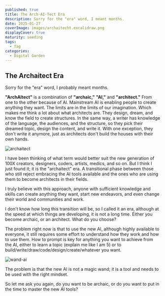 ```yaml
---
published: true
title: The Arch-AI-Tect Era
description: Sorry for the "era" word, I meant months.
date: 2025-01-27
coverImage: images/archaitecht.excalidraw.png
displayCover: true
maturity: seeding
tags:
  - Tag
categories:
  - Digital Garden
---
```


## The Archaitect Era
Sorry for the "era" word, I probably meant months.

**"ArchAItect"** is a combination of **"archaic,"** **"AI,"** and **"architect."** From one to the other because of AI. Mainstream AI is enabling people to create anything they want. The limits are in the limits of our imagination. Which makes me think a lot about what architects are. They design, dream, and know the field to create structures. In the same way, a writer has knowledge of the language, the audiences, and the structure, so they pick their dreamed topic, design the content, and write it. With one exception, they don't write it anymore, just as architects don't build the houses with their own hands.

![archaitect](./images/100x.avif)

I have been thinking of what term would better suit the new generation of 100X creators, designers, coders, artists, medics, and so on. But I think I just found it; it is the "archaitect" era. A transitional phase between those who still reject embracing the AI tools available and the ones who are using them to become architects in their fields.

I truly believe with this approach, anyone with sufficient knowledge and skills can create anything they want, start new endeavors, and even change their world and communities and work.

I don't know how long this transition will be, so I called it an era, although at the speed at which things are developing, it is not a long time. Either you become archaic, or an architect. What do you choose?

The problem right now is that to use the new AI, although highly available to everyone, it still requires some effort to understand how they work and how to use them. How to prompt is key for anything you want to achieve from the AI, either to learn a topic (explain me like I am 5) or to build/write/draw/code/design/create/whatever you want.

![wand-ai](./images/wand.avif)

The problem is that the new AI is not a magic wand; it is a tool and needs to be used with the right mindset.

So let me ask you again, do you want to be archaic, or do you want to put in the time to master the new AI tools?